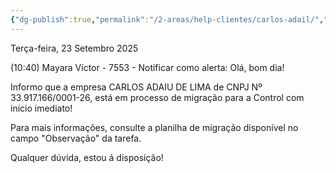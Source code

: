 ```yaml
---
{"dg-publish":true,"permalink":"/2-areas/help-clientes/carlos-adail/","dgPassFrontmatter":true,"created":"2025-09-23T10:46:50.520-03:00","updated":"2025-09-23T16:44:43.429-03:00"}
---
```





Terça-feira, 23 Setembro 2025
 
(10:40) Mayara Víctor - 7553 - Notificar como alerta: Olá, bom dia!

Informo que a empresa CARLOS ADAIU DE LIMA de CNPJ Nº 33.917.166/0001-26, está em processo de migração para a Control com início imediato! 

Para mais informações, consulte a planilha de migração disponível no campo "Observação" da tarefa.

Qualquer dúvida, estou á disposição! 
